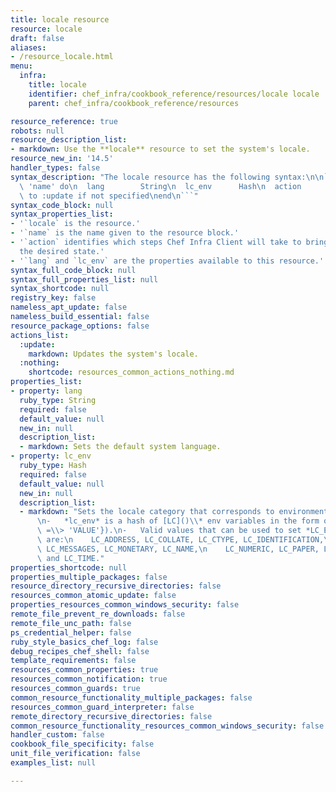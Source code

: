 ```yaml
---
title: locale resource
resource: locale
draft: false
aliases:
- /resource_locale.html
menu:
  infra:
    title: locale
    identifier: chef_infra/cookbook_reference/resources/locale locale
    parent: chef_infra/cookbook_reference/resources

resource_reference: true
robots: null
resource_description_list:
- markdown: Use the **locale** resource to set the system's locale.
resource_new_in: '14.5'
handler_types: false
syntax_description: "The locale resource has the following syntax:\n\n``` ruby\nlocale\
  \ 'name' do\n  lang        String\n  lc_env      Hash\n  action      Symbol # defaults\
  \ to :update if not specified\nend\n```"
syntax_code_block: null
syntax_properties_list:
- '`locale` is the resource.'
- '`name` is the name given to the resource block.'
- '`action` identifies which steps Chef Infra Client will take to bring the node into
  the desired state.'
- '`lang` and `lc_env` are the properties available to this resource.'
syntax_full_code_block: null
syntax_full_properties_list: null
syntax_shortcode: null
registry_key: false
nameless_apt_update: false
nameless_build_essential: false
resource_package_options: false
actions_list:
  :update:
    markdown: Updates the system's locale.
  :nothing:
    shortcode: resources_common_actions_nothing.md
properties_list:
- property: lang
  ruby_type: String
  required: false
  default_value: null
  new_in: null
  description_list:
  - markdown: Sets the default system language.
- property: lc_env
  ruby_type: Hash
  required: false
  default_value: null
  new_in: null
  description_list:
  - markdown: "Sets the locale category that corresponds to environment variable.\n\
      \n-   *lc_env* is a hash of [LC]()\\* env variables in the form of\n    ({'LC_ENV_VARIABLE'\
      \ =\\> 'VALUE'}).\n-   Valid values that can be used to set *LC_ENV_VARIABLE*\
      \ are:\n    LC_ADDRESS, LC_COLLATE, LC_CTYPE, LC_IDENTIFICATION,\n    LC_MEASUREMENT,\
      \ LC_MESSAGES, LC_MONETARY, LC_NAME,\n    LC_NUMERIC, LC_PAPER, LC_TELEPHONE\
      \ and LC_TIME."
properties_shortcode: null
properties_multiple_packages: false
resource_directory_recursive_directories: false
resources_common_atomic_update: false
properties_resources_common_windows_security: false
remote_file_prevent_re_downloads: false
remote_file_unc_path: false
ps_credential_helper: false
ruby_style_basics_chef_log: false
debug_recipes_chef_shell: false
template_requirements: false
resources_common_properties: true
resources_common_notification: true
resources_common_guards: true
common_resource_functionality_multiple_packages: false
resources_common_guard_interpreter: false
remote_directory_recursive_directories: false
common_resource_functionality_resources_common_windows_security: false
handler_custom: false
cookbook_file_specificity: false
unit_file_verification: false
examples_list: null

---
```

